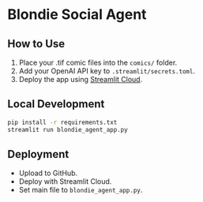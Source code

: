 # Blondie Social Agent

## How to Use
1. Place your .tif comic files into the `comics/` folder.
2. Add your OpenAI API key to `.streamlit/secrets.toml`.
3. Deploy the app using [Streamlit Cloud](https://streamlit.io/cloud).

## Local Development
```bash
pip install -r requirements.txt
streamlit run blondie_agent_app.py
```

## Deployment
- Upload to GitHub.
- Deploy with Streamlit Cloud.
- Set main file to `blondie_agent_app.py`.
